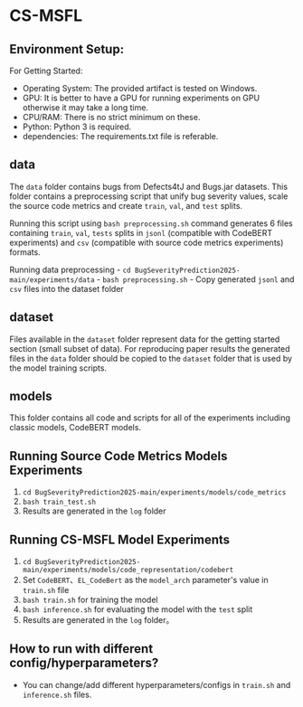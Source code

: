 # CS-MSFL

## Environment Setup:

For Getting Started:

-   Operating System: The provided artifact is tested on Windows.
-   GPU: It is better to have a GPU for running experiments on GPU otherwise it may take a long time.
-   CPU/RAM: There is no strict minimum on these.
-   Python: Python 3 is required.
-   dependencies: The requirements.txt file is referable.

## data

The `data` folder contains bugs from Defects4tJ and Bugs.jar datasets. This folder contains a preprocessing script that unify bug severity values, scale the source code metrics and create `train`, `val`, and `test` splits.

Running this script using `bash preprocessing.sh` command generates 6 files containing `train`, `val`, `tests` splits in `jsonl` (compatible with CodeBERT experiments) and `csv` (compatible with source code metrics experiments) formats.

Running data preprocessing
    -   `cd BugSeverityPrediction2025-main/experiments/data`
    -   `bash preprocessing.sh`
    -   Copy generated `jsonl` and `csv` files into the dataset folder

## dataset

Files available in the `dataset` folder represent data for the getting started section (small subset of data). For reproducing paper results the generated files in the `data` folder should be copied to the `dataset` folder that is used by the model training scripts.

## models

This folder contains all code and scripts for all of the experiments including classic models, CodeBERT models.

## Running Source Code Metrics Models Experiments

1.  `cd BugSeverityPrediction2025-main/experiments/models/code_metrics`
2.  `bash train_test.sh`
3.  Results are generated in the `log` folder

## Running CS-MSFL Model Experiments

1.  `cd BugSeverityPrediction2025-main/experiments/models/code_representation/codebert`
2.  Set `CodeBERT`、`EL_CodeBert` as the `model_arch` parameter's value in `train.sh` file
3.  `bash train.sh` for training the model
4.  `bash inference.sh` for evaluating the model with the `test` split
5.  Results are generated in the `log` folder。

## How to run with different config/hyperparameters?

-   You can change/add different hyperparameters/configs in `train.sh` and `inference.sh` files.
